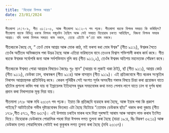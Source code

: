 ```yaml
---
title: 'যিহোৱা বিপদৰ আশ্ৰয়'
date: 23/01/2024
---
```


`গীতমালা ১৭:৭-৯, গীত ৩১:১-৩, আৰু গীতমালা ৯১:২-৭ পদ পঢ়ক। গীতমালা ৰচকে বিপদৰ সময়ত কি কৰিছিল? গীতমালা ৰচকে বিভিন্ন ধৰণৰ বিপদৰ সন্মুখঈন হৈছিল আৰু সেই সময়ত যিহোৱাৰ চৰণত আহিছিল, যিজনা বিপদৰ সময়ৰ আশ্ৰয়। যদি ভৰষা বিপদৰ সময়ত কাম নকৰে, তেন্তে এইটো ক’তো কাম নকৰে।`

গীতৰচকে কৈছে যে, “ তেওঁ মোৰ আশ্ৰয় আৰু মোক কাঠ, মই ভৰসা ৰখা মোৰ ঈশ্বৰ”  (গীত ৯১:২), ঈশ্বৰৰ সৈতে তেওঁৰ অতীতৰ অভিজ্ঞতাৰ পৰা উদ্ভৱ হৈছে আৰু এতিয়া ভৱিষ্যতৰ বাবে তেওংৰ বিশ্বাস শক্তিশালী কৰাৰ কাৰ্য কৰে। গীত ৰচকে ঈশ্বৰক সৰ্বোপৰি জনা আৰু সৰ্বশক্তিমান বুলি কয়  (গীত ৯১:১,২), তেওঁৰ ঈশ্বৰৰ অতিশয় মহানতাক সোঁৱৰণ কৰে।

গীতৰচকে ঈশ্বৰত পোৱা আশ্ৰয়ৰ বিষয়েও কৈছেঃ গু৫ স্থান” (আশ্ৰয় বা লুকাই থকা ঠাই), ছাঁ (গীত ৯১:১), আশ্ৰয় কোঠ  (গীত ৯১:২), ডেউকা ঢাল, বাৰূস্বৰূপ  (গীত ৯১:৪) আৰু বাসস্থান  (গীত ৯১:৯)। এই প্ৰতিকবোৰে গীত ৰচকৰ সংস্কৃতিৰ নিৰাপদ আশ্ৰয়স্থলক প্ৰতিনিধিত্ব কৰে। কেৱল পৃথিৱীৰ সেই অংশত সূৰ্যৰ অসহনীয় গৰমৰ বিষয়ে চিন্তা কৰা প্ৰয়োজন যাতে ছাঁটোৰ প্ৰশংসা কৰিব পৰা যায় বা ইস্ৰায়েলৰ ইতিহাসৰ যুদ্ধৰ সময়বোৰৰ কথা মনত পেলাব লাগে যাতে ঢাল বা দুৰ্গৰ দ্বাৰা প্ৰদান কৰা নিৰাপত্তাক মূল্য দিয়া যায়।

গীতমালা ১৭:৮ আৰু মথি ২৩:৩৭ পদ পঢ়ক। ইয়াত কি প্ৰতিচ্ছবি ব্যৱহাৰ কৰা হৈছে, আৰু ইয়াৰ পৰা কি প্ৰকাশ পাইছে? আটাইতকৈ গভীৰ দৃষ্টান্তবোৰৰ ভিতৰত এটা হৈছে যিটোৱে “তোমাৰ ডেউকাৰ ছাঁত” থকাৰ কথা বুজায়  (গীত ১৭:৮,গীত ৫৭:১, গীত ৬৩:৭)। এই উপমায় চৰাইৰ মাকৰ দৰে দিয়া সুৰক্ষাই আৰাম আৰু আশ্বাস লাভ কৰাৰ ইংগিত দিয়ে। যিহোৱাক ডেউকাৰে পোৱালিক পহৰা দিয়া ঈগলৰ লগত তুলনা কৰা হৈছে (যাত্ৰা ১৯:৪, দ্বিঃ বিৱৰণ ৩২:১১) আৰু ডেউকাৰ তলত পোৱালিবোৰ গোটাই ৰখা কুকুৰাৰ লগত তুলনা কৰা হৈছে (মথি ২৩:৩৭)।